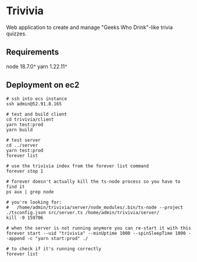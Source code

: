 # Trivivia

Web application to create and manage "Geeks Who Drink"-like trivia quizzes.

## Requirements
node 18.7.0^
yarn 1.22.11^


## Deployment on ec2

```
# ssh into ecs instance
ssh admin@52.91.8.165

# test and build client
cd trivivia/client
yarn test:prod
yarn build

# test server
cd ../server
yarn test:prod
forever list

# use the trivivia index from the forever list command
forever stop 1

# forever doesn't actually kill the ts-node process so you have to find it
ps aux | grep node

# you're looking for:
#   /home/admin/trivivia/server/node_modules/.bin/ts-node --project ./tsconfig.json src/server.ts /home/admin/trivivia/server/
kill -9 159706

# when the server is not running anymore you can re-start it with this
forever start --uid "trivivia" --minUptime 1000 --spinSleepTime 1000 --append -c "yarn start:prod" ./

# to check if it's running correctly
forever list
```